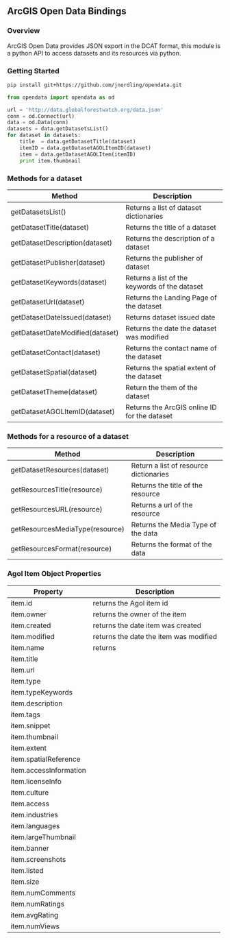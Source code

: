 ## ArcGIS Open Data Bindings

### Overview
ArcGIS Open Data provides JSON export in the DCAT format, this module is a python API to access datasets and its resources via python.

### Getting Started
```sh
pip install git+https://github.com/jnordling/opendata.git
```

```python
from opendata import opendata as od

url = 'http://data.globalforestwatch.org/data.json'
conn = od.Connect(url)
data = od.Data(conn)
datasets = data.getDatasetsList()
for dataset in datasets:
    title  = data.getDatasetTitle(dataset)
    itemID = data.getDatasetAGOLItemID(dataset)
    item = data.getDatasetAGOLItem(itemID)
    print item.thumbnail
```
### Methods for a dataset

Method | Description
------------ | -------------
getDatasetsList() | Returns a list of dataset dictionaries
getDatasetTitle(dataset)| Returns the title of a dataset
getDatasetDescription(dataset)| Returns the description of a dataset
getDatasetPublisher(dataset)| Returns the publisher of dataset
getDatasetKeywords(dataset)| Returns a list of the keywords of the dataset
getDatasetUrl(dataset)| Returns the Landing Page of the dataset 
getDatasetDateIssued(dataset)| Returns dataset issued date
getDatasetDateModified(dataset)| Returns the date the dataset was modified 
getDatasetContact(dataset)| Returns the contact name of the dataset
getDatasetSpatial(dataset)| Returns the spatial extent of the dataset
getDatasetTheme(dataset)| Return the them of the dataset
getDatasetAGOLItemID(dataset)| Returns the ArcGIS online ID for the dataset

### Methods for a resource of a dataset
Method | Description
------------ | -------------
getDatasetResources(dataset)| Return a list of resource dictionaries
getResourcesTitle(resource)| Returns the title of the resource
getResourcesURL(resource)| Returns a url of the resource
getResourcesMediaType(resource)| Returns the Media Type of the data
getResourcesFormat(resource)| Returns the format of the data

### Agol Item Object Properties
Property | Description
------------ | -------------
item.id | returns the Agol item id
item.owner | returns the owner of the item
item.created | returns the date item was created
item.modified | returns the date the item was modified
item.name | returns 
item.title |
item.url |
item.type |
item.typeKeywords |
item.description |
item.tags |
item.snippet |
item.thumbnail |
item.extent |
item.spatialReference |
item.accessInformation |
item.licenseInfo |
item.culture |
item.access |
item.industries |
item.languages |
item.largeThumbnail |
item.banner |
item.screenshots |
item.listed |
item.size |
item.numComments |
item.numRatings |
item.avgRating |
item.numViews |
 